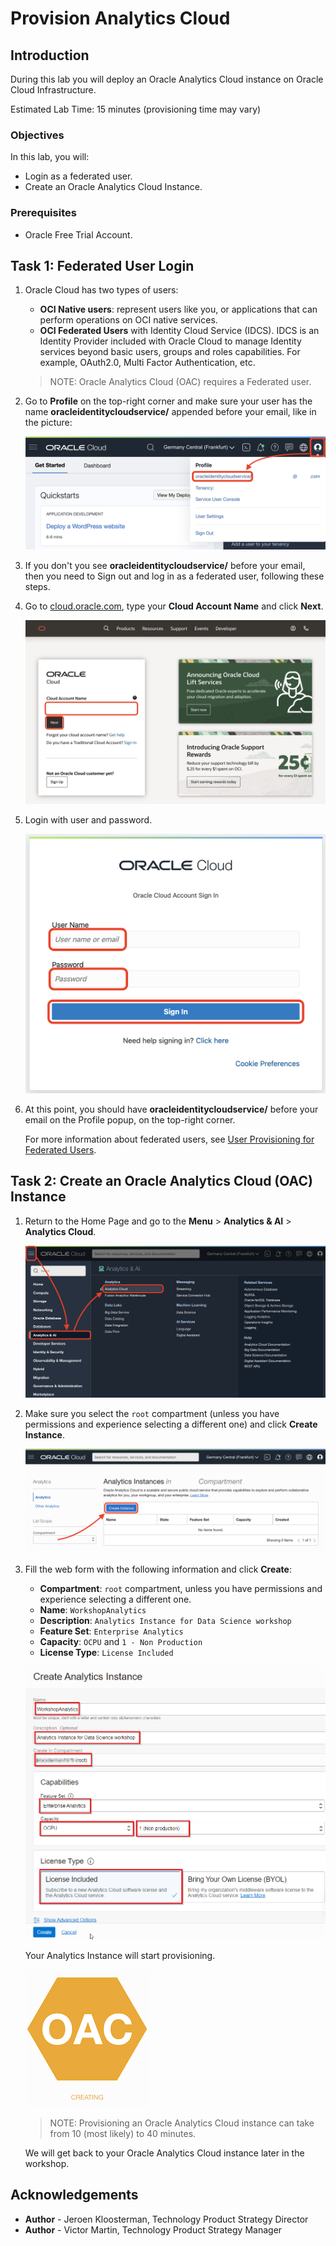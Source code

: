 # Provision Analytics Cloud

<!--![Banner](images/banner.png)-->

## Introduction

During this lab you will deploy an Oracle Analytics Cloud instance on Oracle Cloud Infrastructure.

Estimated Lab Time: 15 minutes (provisioning time may vary)

### Objectives
In this lab, you will:
- Login as a federated user.
- Create an Oracle Analytics Cloud Instance.

### Prerequisites
- Oracle Free Trial Account.

## **Task 1:** Federated User Login

1. Oracle Cloud has two types of users:

   - **OCI Native users**: represent users like you, or applications that can perform operations on OCI native services.
   - **OCI Federated Users** with Identity Cloud Service (IDCS). IDCS is an Identity Provider included with Oracle Cloud to manage Identity services beyond basic users, groups and roles capabilities. For example, OAuth2.0, Multi Factor Authentication, etc.

   > NOTE: Oracle Analytics Cloud (OAC) requires a Federated user.

2. Go to **Profile** on the top-right corner and make sure your user has the name **oracleidentitycloudservice/** appended before your email, like in the picture:

   ![Federated user](images/oac_profile_federated.png)

3. If you don't you see **oracleidentitycloudservice/** before your email, then you need to Sign out and log in as a federated user, following these steps.

4. Go to <a href="https://cloud.oracle.com" target="\_blank">cloud.oracle.com</a>, type your **Cloud Account Name** and click **Next**.

   ![Cloud Account Name](images/oac_login_cloud_account_name.png)

5. Login with user and password.

   ![User and Password](images/oac_login_user_password.png)

6. At this point, you should have **oracleidentitycloudservice/** before your email on the Profile popup, on the top-right corner.

   For more information about federated users, see [User Provisioning for Federated Users](https://docs.cloud.oracle.com/en-us/iaas/Content/Identity/Tasks/usingscim.htm).

## **Task 2:** Create an Oracle Analytics Cloud (OAC) Instance

1. Return to the Home Page and go to the **Menu** > **Analytics & AI** > **Analytics Cloud**.

   ![OAC Menu](images/oac_menu.png)

2. Make sure you select the `root` compartment (unless you have permissions and experience selecting a different one) and click **Create Instance**.

   ![OAC Create Button](images/oac_create_button.png)

3. Fill the web form with the following information and click **Create**:

   - **Compartment**: `root` compartment, unless you have permissions and experience selecting a different one.
   - **Name**: `WorkshopAnalytics`
   - **Description**: `Analytics Instance for Data Science workshop`
   - **Feature Set**: `Enterprise Analytics`
   - **Capacity**: `OCPU` and `1 - Non Production`
   - **License Type**: `License Included`

   ![OAC Form](images/oac_form.png)

   Your Analytics Instance will start provisioning.

   ![pic3](images/oac_creating.png)

   > NOTE: Provisioning an Oracle Analytics Cloud instance can take from 10 (most likely) to 40 minutes.

   We will get back to your Oracle Analytics Cloud instance later in the workshop.

## **Acknowledgements**

- **Author** - Jeroen Kloosterman, Technology Product Strategy Director
- **Author** - Victor Martin, Technology Product Strategy Manager
